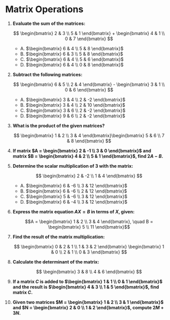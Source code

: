 # Matrix Operations

1. **Evaluate the sum of the matrices:**

   $$
   \begin{bmatrix} 2 & 3 \\ 5 & 1 \end{bmatrix} + \begin{bmatrix} 4 & 1 \\ 0 & 7 \end{bmatrix}
   $$

   - A. $\begin{bmatrix} 6 & 4 \\ 5 & 8 \end{bmatrix}$
   - B. $\begin{bmatrix} 6 & 3 \\ 5 & 8 \end{bmatrix}$
   - C. $\begin{bmatrix} 6 & 4 \\ 5 & 6 \end{bmatrix}$
   - D. $\begin{bmatrix} 6 & 4 \\ 0 & 8 \end{bmatrix}$

2. **Subtract the following matrices:**

   $$
   \begin{bmatrix} 6 & 5 \\ 2 & 4 \end{bmatrix} - \begin{bmatrix} 3 & 1 \\ 0 & 6 \end{bmatrix}
   $$

   - A. $\begin{bmatrix} 3 & 4 \\ 2 & -2 \end{bmatrix}$
   - B. $\begin{bmatrix} 3 & 4 \\ 2 & 10 \end{bmatrix}$
   - C. $\begin{bmatrix} 3 & 6 \\ 2 & -2 \end{bmatrix}$
   - D. $\begin{bmatrix} 9 & 6 \\ 2 & -2 \end{bmatrix}$

3. **What is the product of the given matrices?**

   $$
   \begin{bmatrix} 1 & 2 \\ 3 & 4 \end{bmatrix}\begin{bmatrix} 5 & 6 \\ 7 & 8 \end{bmatrix}
   $$

4. **If matrix $A = \begin{bmatrix} 2 & -1 \\ 3 & 0 \end{bmatrix}$ and matrix $B = \begin{bmatrix} 4 & 2 \\ 5 & 1 \end{bmatrix}$, find $2A - B$.**

5. **Determine the scalar multiplication of $3$ with the matrix:**

   $$
   \begin{bmatrix} 2 & -2 \\ 1 & 4 \end{bmatrix}
   $$

   - A. $\begin{bmatrix} 6 & -6 \\ 3 & 12 \end{bmatrix}$
   - B. $\begin{bmatrix} 6 & -6 \\ 2 & 12 \end{bmatrix}$
   - C. $\begin{bmatrix} 5 & -6 \\ 3 & 12 \end{bmatrix}$
   - D. $\begin{bmatrix} 6 & -4 \\ 3 & 12 \end{bmatrix}$

6. **Express the matrix equation $AX = B$ in terms of $X$, given:**

   $$A = \begin{bmatrix} 1 & 2 \\ 3 & 4 \end{bmatrix}, \quad B = \begin{bmatrix} 5 \\ 11 \end{bmatrix}$$

7. **Find the result of the matrix multiplication:**

   $$
   \begin{bmatrix} 0 & 2 & 1 \\ 1 & 3 & 2 \end{bmatrix} \begin{bmatrix} 1 & 0 \\ 2 & 1 \\ 0 & 3 \end{bmatrix}
   $$

8. **Calculate the determinant of the matrix:**

   $$
   \begin{bmatrix} 3 & 8 \\ 4 & 6 \end{bmatrix}
   $$

9. **If a matrix $C$ is added to $\begin{bmatrix} 1 & 1 \\ 0 & 1 \end{bmatrix}$ and the result is $\begin{bmatrix} 4 & 3 \\ 1 & 5 \end{bmatrix}$, find matrix $C$.**

10. **Given two matrices $M = \begin{bmatrix} 1 & 2 \\ 3 & 1 \end{bmatrix}$ and $N = \begin{bmatrix} 2 & 0 \\ 1 & 2 \end{bmatrix}$, compute $2M + 3N$.**
